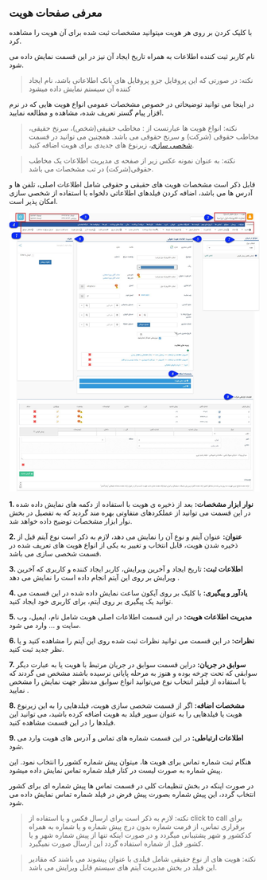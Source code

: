 ﻿##  معرفی صفحات هویت 

با کلیک کردن بر روی هر هویت میتوانید مشخصات ثبت شده برای آن هویت را مشاهده کرد.

نام کاربر ثبت کننده اطلاعات به همراه تاریخ ایجاد آن نیز در این قسمت نمایش داده می شود.

> نکته: در صورتی که این پروفایل جزو پروفایل های بانک اطلاعاتی باشد، نام ایجاد کننده آن سیستم نمایش داده میشود

 در اینجا می توانید توضیحاتی در خصوص مشخصات عمومی انواع هویت هایی که در نرم افزار پیام گستر تعریف شده، مشاهده و مطالعه نمایید.

> نکته:  انواع هویت ها عبارتست از : مخاطب حقیقی(شخص)، سرنخ حقیقی، مخاطب حقوقی (شرکت) و سرنخ حقوقی می باشد. همچنین می توانید در قسمت[ شخصی سازی](https://github.com/1stco/PayamGostarDocs/blob/master/help%202.5.4/Settings/Personalization-crm/Overview/General-information/Add-features/Add-features.md)، زیرنوع های جدیدی برای هویت اضافه کنید.

> نکته: به عنوان نمونه عکس زیر از صفحه ی مدیریت اطلاعات یک  مخاطب حقوقی(شرکت) در تب مشخصات می باشد. 

قابل ذکر است مشخصات هویت های حقیقی و حقوقی شامل اطلاعات اصلی، تلفن ها و آدرس ها می باشد، اضافه کردن فیلدهای اطلاعاتی دلخواه با استفاده از شخصی سازی  امکان پذیر است.

![](bank7.jpg)

**1. نوار ابزار مشخصات:** بعد از ذخیره ی هویت با استفاده از دکمه های نمایش داده شده در این قسمت می توانید از عملکردهای متفاوتی بهره مند گردید که به تفصیل در بخش نوار ابزار مشخصات توضیح داده خواهد شد.

**2. عنوان:** عنوان آیتم و نوع آن را نمایش می دهد، لازم به ذکر است نوع  آیتم قبل از ذخیره  شدن هویت، قابل انتخاب و تغییر به یکی از انواع هویت های تعریف شده در قسمت شخصی سازی می باشد. 

**3. اطلاعات ثبت:** تاریخ ایجاد و آخرین ویرایش، کاربر ایجاد کننده و کاربری که آخرین ویرایش بر روی این آیتم انجام داده است را نمایش می دهد .

**4. یادآور و پیگیری:** با کلیک بر روی آیکون ساعت نمایش داده شده در این قسمت می توانید یک پیگیری بر روی آیتم، برای کاربری خود ایجاد کنید.

**5. مدیریت اطلاعات هویت:** در این قسمت اطلاعات اصلی هویت شامل نام، ایمیل، وب سایت و ... وارد می شود.

**6. نظرات:** در این قسمت می توانید نظرات ثبت شده روی این آیتم را مشاهده کنید و یا نظر جدید ثبت کنید.

**7. سوابق در جریان:** دراین قسمت سوابق در جریان مرتبط با هویت یا به عبارت دیگر سوابقی که تحت چرخه بوده و هنوز به مرحله پایانی نرسیده باشند مشخص می گردند که با استفاده از فیلتر انتخاب نوع می‌توانید انواع سوابق مدنظر جهت نمایش را مشخص نمایید .

**8. مشخصات اضافه:** اگر از قسمت شخصی سازی هویت، فیلدهایی را به این زیرنوع هویت یا فیلدهایی را به عنوان سوپر فیلد به هویت اضافه کرده باشید، می توانید این فیلدها را در این قسمت مشاهده کنید.

**9. اطلاعات ارتباطی:** در این قسمت شماره های تماس و آدرس های هویت وارد می شود.

هنگام ثبت شماره تماس برای هویت ها، میتوان پیش شماره کشور را انتخاب نمود. این پیش شماره به صورت لیست در کنار فیلد شماره تماس نمایش داده میشود.

در صورت اینکه در بخش تنظیمات کلی در قسمت تماس ها پیش شماره ای برای کشور انتخاب گردد، این پیش شماره بصورت پیش فرض در فیلد شماره تماس نمایش داده می شود.

> نکته: لازم به ذکر است برای ارسال فکس و یا استفاده از click to call  برای برقراری تماس، از فرمت شماره بدون  درج پیش شماره و یا شماره به همراه کدکشور و شهر پشتیبانی میگردد و در صورت اینکه تنها از پیش شماره شهر و یا کشور قبل از شماره استفاده گردد این ارسال صورت نمیگیرد.

> نکته: هویت های از نوع حقیقی شامل فیلدی با عنوان پیشوند می باشند که مقادیر این فیلد در بخش مدیریت آیتم های سیستم قابل ویرایش می باشد.

